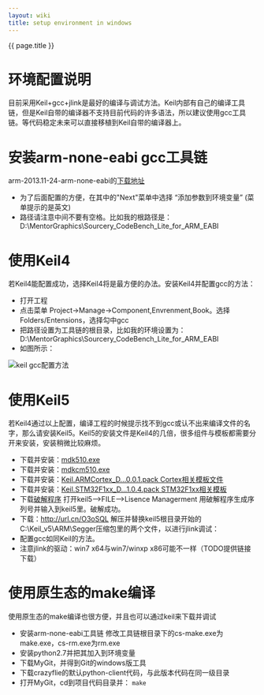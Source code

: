 ```yaml
---
layout: wiki
title: setup environment in windows
---
```


{{ page.title }}
# 环境配置说明
目前采用Keil+gcc+jlink是最好的编译与调试方法。Keil内部有自己的编译工具链，但是Keil自带的编译器不支持目前代码的许多语法，所以建议使用gcc工具链。等代码稳定未来可以直接移植到Keil自带的编译器上。

# 安装arm-none-eabi gcc工具链
arm-2013.11-24-arm-none-eabi的[下载地址](http://url.cn/Q47CUQ)

* 为了后面配置的方便，在其中的"Next"菜单中选择 “添加参数到环境变量” (菜单提示的是英文)
* 路径请注意中间不要有空格。比如我的根路径是：D:\MentorGraphics\Sourcery_CodeBench_Lite_for_ARM_EABI

# 使用Keil4
若Keil4能配置成功，选择Keil4将是最方便的办法。安装Keil4并配置gcc的方法：

* 打开工程
* 点击菜单 Project->Manage->Component,Envrenment,Book。选择Folders/Entensions，选择勾中gcc
* 把路径设置为工具链的根目录，比如我的环境设置为：D:\MentorGraphics\Sourcery_CodeBench_Lite_for_ARM_EABI
* 如图所示：

![keil gcc配置方法](http://jannson.github.io/images/keil_gnu.jpg)

# 使用Keil5
若Keil4通过以上配置，编译工程的时候提示找不到gcc或认不出来编译文件的名字，那么请安装Keil5。Keil5的安装文件是Keil4的几倍，很多组件与模板都需要分开来安装，安装稍微比较麻烦。

* 下载并安装：[mdk510.exe](http://url.cn/RpNDSG)
* 下载并安装：[mdkcm510.exe](http://url.cn/OnByyf)
* 下载并安装：[Keil.ARMCortex_D...0.0.1.pack Cortex相关模板文件](http://url.cn/OzaCAP)
* 下载并安装：[Keil.STM32F1xx_D...1.0.4.pack STM32F1xx相关模板](http://url.cn/PHqblw)
* 下载[破解程序](http://url.cn/R2Pxw1)
打开keil5-->FILE-->Lisence Managerment 用破解程序生成序列号并输入到keil5里。破解成功。
* 下载：http://url.cn/O3oSQL 解压并替换keil5根目录开始的C:\Keil_v5\ARM\Segger压缩包里的两个文件，以进行jlink调试：
* 配置gcc如同Keil的方法。
* 注意jlink的驱动：win7 x64与win7/winxp x86可能不一样（TODO提供链接下载）

# 使用原生态的make编译
使用原生态的make编译也很方便，并且也可以通过keil来下载并调试

* 安装arm-none-eabi工具链
修改工具链根目录下的cs-make.exe为make.exe，cs-rm.exe为rm.exe
* 安装python2.7并把其加入到环境变量
* 下载MyGit，并得到Git的windows版工具
* 下载crazyflie的默认python-client代码，与此版本代码在同一级目录
* 打开MyGit，cd到项目代码目录并：
`make`


